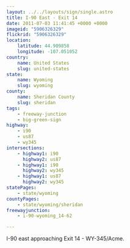 ```yaml
---
layout: ../../layouts/sign/single.astro
title: I-90 East - Exit 14
date: 2011-07-03 11:41:45 +0000 +0000
imageid: "5906326329"
flickrid: "5906326329"
location:
    latitude: 44.909858
    longitude: -107.051052
country:
    name: United States
    slug: united-states
state:
    name: Wyoming
    slug: wyoming
county:
    name: Sheridan County
    slug: sheridan
tags:
    - freeway-junction
    - big-green-sign
highway:
    - i90
    - us87
    - wy345
intersections:
    - highway1: i90
      highway2: us87
    - highway1: i90
      highway2: wy345
    - highway1: us87
      highway2: wy345
statePages:
    - state/wyoming
countyPages:
    - state/wyoming/sheridan
freewayjunction:
    - i-90-wyoming_14-62

---
```

I-90 east approaching Exit 14 - WY-345/Acme.